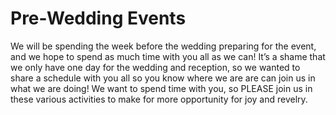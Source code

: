# Pre-Wedding Events

We will be spending the week before the wedding preparing for the event, and we hope to spend as much time with you all as we can! It’s a shame that we only have one day for the wedding and reception, so we wanted to share a schedule with you all so you know where we are are can join us in what we are doing! We want to spend time with you, so PLEASE join us in these various activities to make for more opportunity for joy and revelry.
